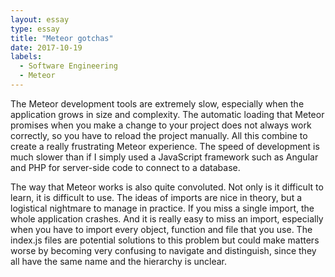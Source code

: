 ```yaml
---
layout: essay
type: essay
title: "Meteor gotchas"
date: 2017-10-19
labels:
  - Software Engineering
  - Meteor
---
```


The Meteor development tools are extremely slow, especially when the application grows in size and complexity. The automatic loading that Meteor promises when you make a change to your project does not always work correctly, so you have to reload the project manually. All this combine to create a really frustrating Meteor experience. The speed of development is much slower than if I simply used a JavaScript framework such as Angular and PHP for server-side code to connect to a database.

The way that Meteor works is also quite convoluted. Not only is it difficult to learn, it is difficult to use. The ideas of imports are nice in theory, but a logistical nightmare to manage in practice. If you miss a single import, the whole application crashes. And it is really easy to miss an import, especially when you have to import every object, function and file that you use. The index.js files are potential solutions to this problem but could make matters worse by becoming very confusing to navigate and distinguish, since they all have the same name and the hierarchy is unclear.
